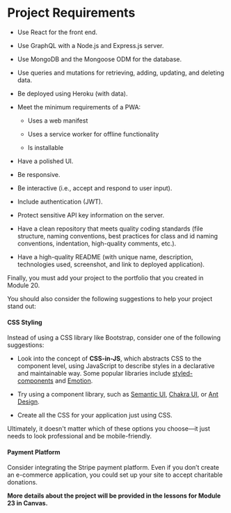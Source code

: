 # Project Requirements

* Use React for the front end.

* Use GraphQL with a Node.js and Express.js server.

* Use MongoDB and the Mongoose ODM for the database.

* Use queries and mutations for retrieving, adding, updating, and deleting data.

* Be deployed using Heroku (with data).

* Meet the minimum requirements of a PWA:

	* Uses a web manifest
	
	* Uses a service worker for offline functionality
	
	* Is installable

* Have a polished UI.

* Be responsive.

* Be interactive (i.e., accept and respond to user input).

* Include authentication (JWT).

* Protect sensitive API key information on the server.

* Have a clean repository that meets quality coding standards (file structure, naming conventions, best practices for class and id naming conventions, indentation, high-quality comments, etc.).

* Have a high-quality README (with unique name, description, technologies used, screenshot, and link to deployed application).

Finally, you must add your project to the portfolio that you created in Module 20.

You should also consider the following suggestions to help your project stand out:

#### CSS Styling

Instead of using a CSS library like Bootstrap, consider one of the following suggestions:

* Look into the concept of **CSS-in-JS**, which abstracts CSS to the component level, using JavaScript to describe styles in a declarative and maintainable way. Some popular libraries include [styled-components](https://styled-components.com/) and [Emotion](https://emotion.sh/docs/introduction).

* Try using a component library, such as [Semantic UI](https://semantic-ui.com/), [Chakra UI](https://chakra-ui.com/), or [Ant Design](https://ant.design/).

* Create all the CSS for your application just using CSS.

Ultimately, it doesn't matter which of these options you choose&mdash;it just needs to look professional and be mobile-friendly.

#### Payment Platform

Consider integrating the Stripe payment platform. Even if you don’t create an e-commerce application, you could set up your site to accept charitable donations.

**More details about the project will be provided in the lessons for Module 23 in Canvas.**
